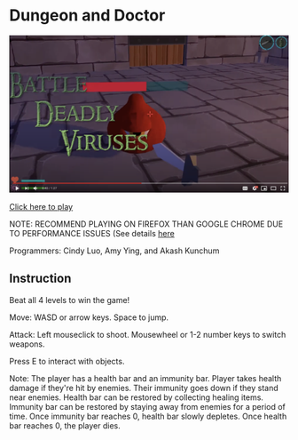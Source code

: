 # Dungeon and Doctor

[![Game trailer](https://github.com/amywhying/dungeon-and-doctor/blob/master/Screenshot%202020-11-20%20at%204.34.14%20AM.png)](https://www.youtube.com/watch?v=NhFXNU32ZKc&feature=youtu.be)

[Click here to play](https://amywhying.itch.io/dungeonanddoctor)

NOTE: RECOMMEND PLAYING ON FIREFOX THAN GOOGLE CHROME DUE TO PERFORMANCE ISSUES (See details [here](https://blogs.unity3d.com/2018/09/17/webassembly-load-times-and-performance/)

Programmers: Cindy Luo, Amy Ying, and Akash Kunchum

## Instruction

Beat all 4 levels to win the game!

Move: WASD or arrow keys. Space to jump.

Attack: Left mouseclick to shoot. Mousewheel  or 1-2 number keys to switch weapons.

Press E to interact with objects.

Note: The player has a health bar and an immunity bar. Player takes health damage if they're hit by enemies. Their immunity goes down if they stand near enemies. Health bar can be restored by collecting healing items. Immunity bar can be restored by staying away from enemies for a period of time. Once immunity bar reaches 0, health bar slowly depletes. Once health bar reaches 0, the player dies.



